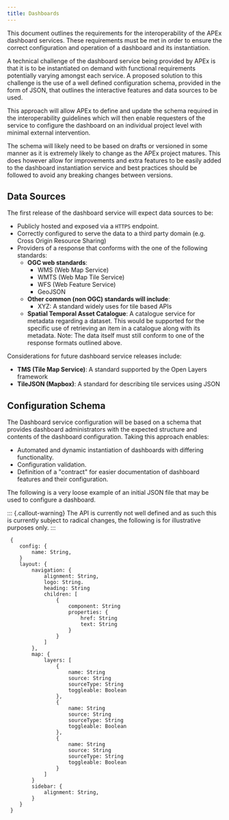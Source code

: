 ```yaml
---
title: Dashboards
---
```


This document outlines the requirements for the interoperability of the APEx dashboard services. These requirements must be met in order to ensure the correct configuration and operation of a dashboard and its instantiation.

A technical challenge of the dashboard service being provided by APEx is that it is to be instantiated on demand with functional requirements potentially varying amongst each service. A proposed solution to this challenge is the use of a well defined configuration schema, provided in the form of JSON, that outlines the interactive features and data sources to be used.

This approach will allow APEx to define and update the schema required in the interoperability guidelines which will then enable requesters of the service to configure the dashboard on an individual project level with minimal external intervention.

The schema will likely need to be based on drafts or versioned in some manner as it is extremely likely to change as the APEx project matures. This does however allow for improvements and extra features to be easily added to the dashboard instantiation service and best practices should be followed to avoid any breaking changes between versions.

## Data Sources

The first release of  the dashboard service will expect data sources to be:

- Publicly hosted and exposed via a `HTTPS` endpoint.
- Correctly configured to serve the data to a third party domain (e.g. Cross Origin Resource Sharing)
- Providers of a response that conforms with the one of the following standards:
    - **OGC web standards**:
        - WMS (Web Map Service)
        - WMTS (Web Map Tile Service)
        - WFS (Web Feature Service)
        - GeoJSON
    - **Other common (non OGC) standards will include**: 
        - XYZ: A standard widely uses for tile based APIs
    - **Spatial Temporal Asset Catalogue**: A catalogue service for metadata regarding a dataset. This would be supported for the specific  use of retrieving an item in a catalogue along with its metadata. Note: The data itself must still conform to one of the response formats outlined above.

Considerations for future dashboard service releases include:

- **TMS (Tile Map Service)**: A standard supported by the Open Layers framework
- **TileJSON (Mapbox)**: A standard for describing tile services using JSON

## Configuration Schema 

The Dashboard service configuration will be based on a schema that provides dashboard administrators with the expected structure and contents of the dashboard configuration. Taking this approach enables:

- Automated and dynamic instantiation of dashboards with differing functionality.
- Configuration validation.
- Definition of a "contract" for easier documentation of dashboard features and their configuration.

The following is a very loose example of an initial JSON file that may be used to configure a dashboard. 

::: {.callout-warning}
The API is currently not well defined and as such this is currently subject to radical changes, the following is for illustrative purposes only. 
:::

```
 {
    config: {
        name: String,
    }
    layout: {
        navigation: {
            alignment: String,
            logo: String.
            heading: String
            children: [
                {
                    component: String
                    properties: {
                        href: String
                        text: String
                    }
                }
            ]
        },
        map: {
            layers: [
                {
                    name: String
                    source: String
                    sourceType: String
                    toggleable: Boolean
                },
                {
                    name: String
                    source: String
                    sourceType: String
                    toggleable: Boolean
                },
                {
                    name: String
                    source: String
                    sourceType: String
                    toggleable: Boolean
                }
            ]
        }
        sidebar: {
            alignment: String,
        }
    }
 }
```